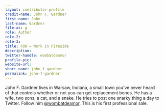 ```yaml
---
layout: contributor-profile
credit-name: John F. Gardner
first-name: John
last-name: Gardner
file-as: g
role: Author
role-2:
role-3:
title: FOO — Work in Fireside
description: 
twitter-handle: wombatdeamor
profile-pic:
website-url:
short-name: john-f-gardner
permalink: john-f-gardner
---
```


John F. Gardner lives in Warsaw, Indiana, a small town you've never heard of that controls whether or not you can get replacement bones. He has a wife, two sons, a cat, and a snake. He tries to post one snarky thing a day to Twitter. Follow him [@wombatdeamor](https://twitter.com/wombatdeamor). This is his first professional sale.

